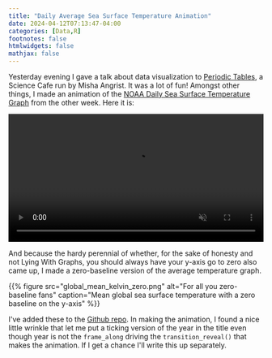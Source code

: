 ```yaml
---
title: "Daily Average Sea Surface Temperature Animation"
date: 2024-04-12T07:13:47-04:00
categories: [Data,R]
footnotes: false
htmlwidgets: false
mathjax: false
---
```


Yesterday evening I gave a talk about data visualization to [Periodic Tables](https://scienceandsociety.duke.edu/engage/events/periodic-tables/), a Science Cafe run by Misha Angrist. It was a lot of fun! Amongst other things, I made an animation of the [NOAA Daily Sea Surface Temperature Graph](https://kieranhealy.org/blog/archives/2024/04/04/make-your-own-noaa-sea-temperature-graph/) from the other week. Here it is:


<video autoplay loop muted playsinline controls="true" width = "100%">
    <source src="./sst_anim_1min_1280x720.mp4" type="video/mp4">
    <source src="./sst_anim_1min_1280x720.mov" type="video/mov">
    <source src="./sst_anim_1min_1280x720.webm" type="video/webm">
</video>

And because the hardy perennial of whether, for the sake of honesty and not Lying With Graphs, you should always have your y-axis go to zero also came up, I made a zero-baseline version of the average temperature graph. 


{{% figure src="global_mean_kelvin_zero.png" alt="For all you zero-baseline fans" caption="Mean global sea surface temperature with a zero baseline on the y-axis" %}}

I've added these to the [Github repo](https://github.com/kjhealy/noaa_ncei). In making the animation, I found a nice little wrinkle that let me put a ticking version of the year in the title even though year is not the `frame_along` driving the `transition_reveal()` that makes the animation. If I get a chance I'll write this up separately.  
